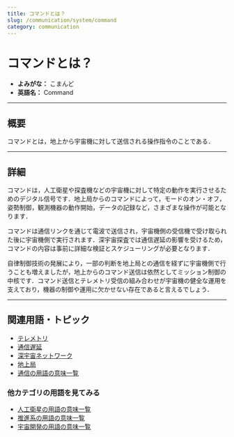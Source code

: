 ```yaml
---
title: コマンドとは？
slug: /communication/system/command
category: communication
---
```


# コマンドとは？

- **よみがな：** こまんど  
- **英語名：** Command  

---

## 概要

コマンドとは，地上から宇宙機に対して送信される操作指令のことである．

---

## 詳細

コマンドは，人工衛星や探査機などの宇宙機に対して特定の動作を実行させるためのデジタル信号です．地上局からのコマンドによって，モードのオン・オフ，姿勢制御，観測機器の動作開始，データの記録など，さまざまな操作が可能となります．

コマンドは通信リンクを通じて電波で送信され，宇宙機側の受信機で受け取られた後に宇宙機側で実行されます．深宇宙探査では通信遅延の影響を受けるため，コマンドの内容は事前に詳細な検証とスケジューリングが必要となります．

自律制御技術の発展により，一部の判断を地上局との通信を経ずに宇宙機側で行うことも増えましたが，地上からのコマンド送信は依然としてミッション制御の中核です．コマンド送信とテレメトリ受信の組み合わせが宇宙機の健全な運用を支えており，機器の制御や運用に欠かせない存在であると言えるでしょう．

---

## 関連用語・トピック

- [テレメトリ](/docs/communication/system/telemetry)
- [通信遅延](/docs/communication/technology/communication-delay)
- [深宇宙ネットワーク](/docs/communication/system/dsn)
- [地上局](/docs/communication/system/ground-station)
- [通信の用語の意味一覧](/docs/category/communication)

### 他カテゴリの用語を見てみる
- [人工衛星の用語の意味一覧](/docs/category/satellite)
- [推進系の用語の意味一覧](/docs/category/propulsion)
- [宇宙開発の用語の意味一覧](/docs/category/glossary)
